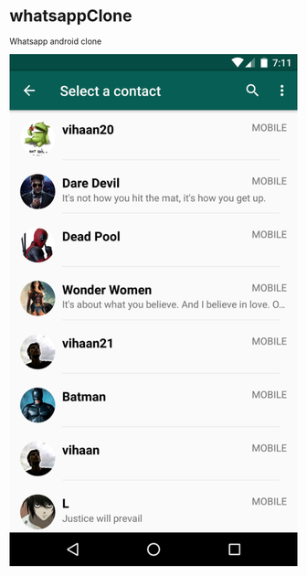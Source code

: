 # whatsappClone
Whatsapp android clone

![Alt text](/screenshots/device-2017-06-29-164146.png?raw=true "Optional Title")
